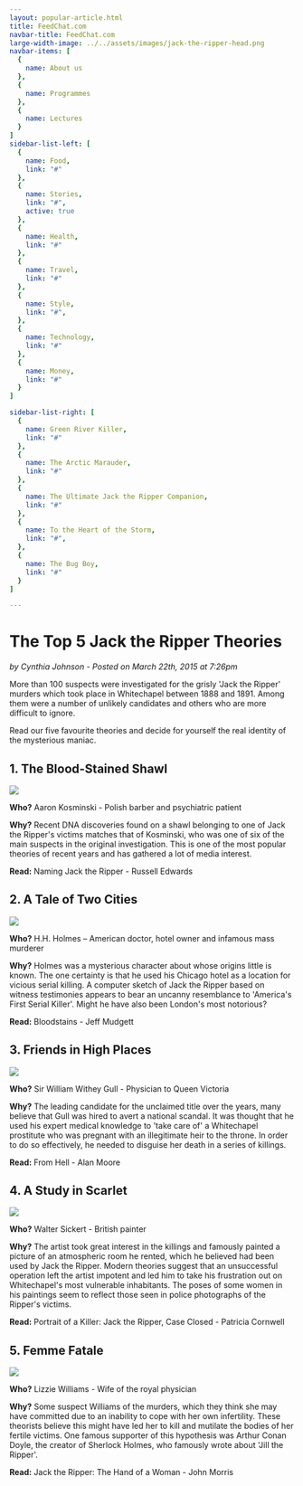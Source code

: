 ```yaml
---
layout: popular-article.html
title: FeedChat.com
navbar-title: FeedChat.com
large-width-image: ../../assets/images/jack-the-ripper-head.png
navbar-items: [
  {
    name: About us
  },
  {
    name: Programmes
  },
  {
    name: Lectures
  }
]
sidebar-list-left: [
  {
    name: Food,
    link: "#"
  },
  {
    name: Stories,
    link: "#",
    active: true
  },
  {
    name: Health,
    link: "#"
  },
  {
    name: Travel,
    link: "#"
  },
  {
    name: Style,
    link: "#",
  },
  {
    name: Technology,
    link: "#"
  },
  {
    name: Money,
    link: "#"
  }
]

sidebar-list-right: [
  {
    name: Green River Killer,
    link: "#"
  },
  {
    name: The Arctic Marauder,
    link: "#"
  },
  {
    name: The Ultimate Jack the Ripper Companion,
    link: "#"
  },
  {
    name: To the Heart of the Storm,
    link: "#",
  },
  {
    name: The Bug Boy,
    link: "#"
  }
]

---
```


# The Top 5 Jack the Ripper Theories

_by Cynthia Johnson - Posted on March 22th, 2015 at 7:26pm_

More than 100 suspects were investigated for the grisly 'Jack the Ripper' murders which took place in Whitechapel between 1888 and 1891\. Among them were a number of unlikely candidates and others who are more difficult to ignore.

Read our five favourite theories and decide for yourself the real identity of the mysterious maniac.

## 1\. The Blood-Stained Shawl

![](../../assets/images/jack-the-ripper-1.png)

**Who?** Aaron Kosminski - Polish barber and psychiatric patient

**Why?** Recent DNA discoveries found on a shawl belonging to one of Jack the Ripper's victims matches that of Kosminski, who was one of six of the main suspects in the original investigation. This is one of the most popular theories of recent years and has gathered a lot of media interest.

**Read:** Naming Jack the Ripper - Russell Edwards

## 2\. A Tale of Two Cities

![](../../assets/images/jack-the-ripper-2.png)

**Who?** H.H. Holmes – American doctor, hotel owner and infamous mass murderer

**Why?** Holmes was a mysterious character about whose origins little is known. The one certainty is that he used his Chicago hotel as a location for vicious serial killing. A computer sketch of Jack the Ripper based on witness testimonies appears to bear an uncanny resemblance to 'America's First Serial Killer'. Might he have also been London's most notorious?

**Read:** Bloodstains - Jeff Mudgett

## 3\. Friends in High Places

![](../../assets/images/jack-the-ripper-3.png)

**Who?** Sir William Withey Gull - Physician to Queen Victoria

**Why?** The leading candidate for the unclaimed title over the years, many believe that Gull was hired to avert a national scandal. It was thought that he used his expert medical knowledge to 'take care of' a Whitechapel prostitute who was pregnant with an illegitimate heir to the throne. In order to do so effectively, he needed to disguise her death in a series of killings.

**Read:** From Hell - Alan Moore

## 4\. A Study in Scarlet

![](../../assets/images/jack-the-ripper-4.png)

**Who?** Walter Sickert - British painter

**Why?** The artist took great interest in the killings and famously painted a picture of an atmospheric room he rented, which he believed had been used by Jack the Ripper. Modern theories suggest that an unsuccessful operation left the artist impotent and led him to take his frustration out on Whitechapel's most vulnerable inhabitants. The poses of some women in his paintings seem to reflect those seen in police photographs of the Ripper's victims.

**Read:** Portrait of a Killer: Jack the Ripper, Case Closed - Patricia Cornwell

## 5\. Femme Fatale

![](../../assets/images/jack-the-ripper-5.png)

**Who?** Lizzie Williams - Wife of the royal physician

**Why?** Some suspect Williams of the murders, which they think she may have committed due to an inability to cope with her own infertility. These theorists believe this might have led her to kill and mutilate the bodies of her fertile victims. One famous supporter of this hypothesis was Arthur Conan Doyle, the creator of Sherlock Holmes, who famously wrote about 'Jill the Ripper'.

**Read:** Jack the Ripper: The Hand of a Woman - John Morris
